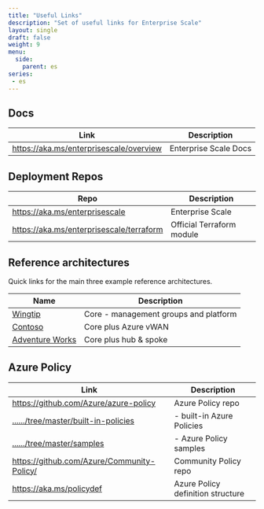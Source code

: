 ```yaml
---
title: "Useful Links"
description: "Set of useful links for Enterprise Scale"
layout: single
draft: false
weight: 9
menu:
  side:
    parent: es
series:
 - es
---
```


## Docs

| Link | Description |
|---|---|
| <https://aka.ms/enterprisescale/overview> | Enterprise Scale Docs |

## Deployment Repos

| Repo | Description |
|---|---|
| <https://aka.ms/enterprisescale> | Enterprise Scale |
| <https://aka.ms/enterprisescale/terraform> | Official Terraform module |

## Reference architectures

Quick links for the main three example reference architectures.

| Name | Description |
|---|---|
| [Wingtip](<https://github.com/Azure/Enterprise-Scale/blob/main/docs/reference/wingtip/README.md>) | Core - management groups and platform |
| [Contoso](<https://github.com/Azure/Enterprise-Scale/blob/main/docs/reference/contoso/Readme.md>) | Core plus Azure vWAN |
| [Adventure Works](<https://github.com/Azure/Enterprise-Scale/blob/main/docs/reference/adventureworks/README.md>) | Core plus hub & spoke |

## Azure Policy

| Link | Description |
|---|---|
| <https://github.com/Azure/azure-policy> | Azure Policy repo |
| [....../tree/master/built-in-policies](https://github.com/Azure/azure-policy/tree/master/built-in-policies) | - built-in Azure Policies |
| [....../tree/master/samples](https://github.com/Azure/azure-policy/tree/master/samples) | - Azure Policy samples |
| <https://github.com/Azure/Community-Policy/> | Community Policy repo |
| <https://aka.ms/policydef> | Azure Policy definition structure |
